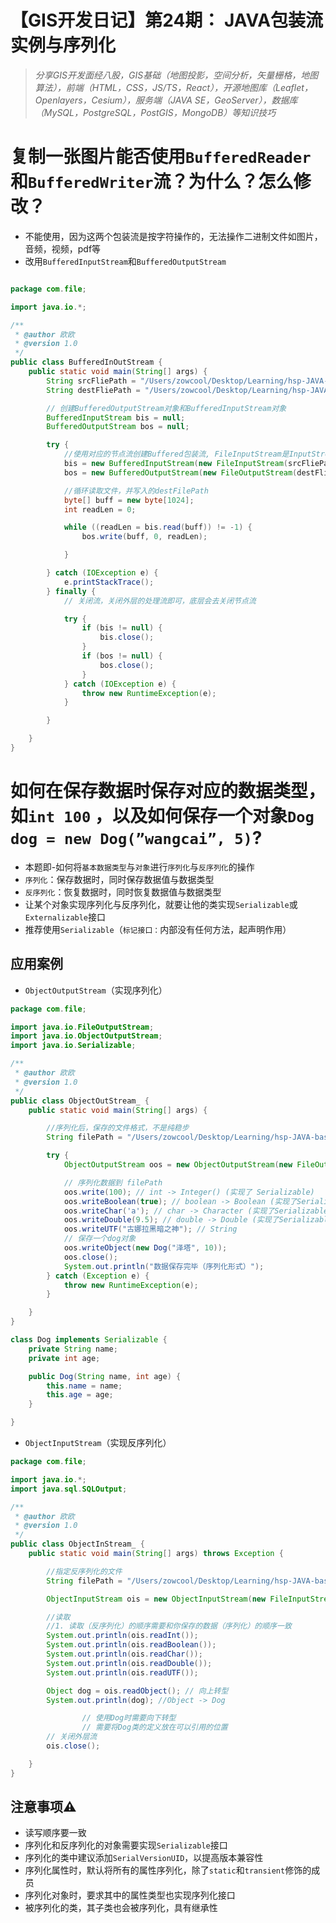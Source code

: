 # 【GIS开发日记】第24期： JAVA包装流实例与序列化

> *分享GIS开发面经八股，GIS基础（地图投影，空间分析，矢量栅格，地图算法），前端（HTML，CSS，JS/TS，React），开源地图库（Leaflet，Openlayers，Cesium），服务端（JAVA SE，GeoServer），数据库（MySQL，PostgreSQL，PostGIS，MongoDB）等知识技巧*
> 

# 复制一张图片能否使用`BufferedReader`和`BufferedWriter`流？为什么？怎么修改？

- 不能使用，因为这两个包装流是按字符操作的，无法操作二进制文件如图片，音频，视频，pdf等
- 改用`BufferedInputStream`和`BufferedOutputStream`

```java

package com.file;

import java.io.*;

/**
 * @author 欧欧
 * @version 1.0
 */
public class BufferedInOutStream {
    public static void main(String[] args) {
        String srcFliePath = "/Users/zowcool/Desktop/Learning/hsp-JAVA-basic/chapter19/src/com/file/bag.png";
        String destFliePath = "/Users/zowcool/Desktop/Learning/hsp-JAVA-basic/chapter19/src/com/file/bag_copy.png";

        // 创建BufferedOutputStream对象和BufferedInputStream对象
        BufferedInputStream bis = null;
        BufferedOutputStream bos = null;

        try {
            //使用对应的节点流创建Buffered包装流, FileInputStream是InputStream的子类
            bis = new BufferedInputStream(new FileInputStream(srcFliePath));
            bos = new BufferedOutputStream(new FileOutputStream(destFliePath));

            //循环读取文件，并写入的destFilePath
            byte[] buff = new byte[1024];
            int readLen = 0;

            while ((readLen = bis.read(buff)) != -1) {
                bos.write(buff, 0, readLen);

            }

        } catch (IOException e) {
            e.printStackTrace();
        } finally {
            // 关闭流，关闭外层的处理流即可，底层会去关闭节点流

            try {
                if (bis != null) {
                    bis.close();
                }
                if (bos != null) {
                    bos.close();
                }
            } catch (IOException e) {
                throw new RuntimeException(e);
            }

        }

    }
}
```

# 如何在保存数据时保存对应的数据类型，如`int 100` ，以及如何保存一个对象`Dog dog = new Dog(”wangcai”, 5)`?

- 本题即-如何将`基本数据类型`与`对象`进行`序列化`与`反序列化`的操作
- `序列化`：保存数据时，同时保存数据值与数据类型
- `反序列化`：恢复数据时，同时恢复数据值与数据类型
- 让某个对象实现序列化与反序列化，就要让他的类实现`Serializable`或`Externalizable`接口
- 推荐使用`Serializable`（`标记接口：`内部没有任何方法，起声明作用）

## 应用案例

- `ObjectOutputStream`（实现序列化）

```java
package com.file;

import java.io.FileOutputStream;
import java.io.ObjectOutputStream;
import java.io.Serializable;

/**
 * @author 欧欧
 * @version 1.0
 */
public class ObjectOutStream_ {
    public static void main(String[] args) {

        //序列化后，保存的文件格式，不是纯稳步
        String filePath = "/Users/zowcool/Desktop/Learning/hsp-JAVA-basic/chapter19/src/com/file/data.dat";

        try {
            ObjectOutputStream oos = new ObjectOutputStream(new FileOutputStream(filePath));

            // 序列化数据到 filePath
            oos.write(100); // int -> Integer() (实现了 Serializable)
            oos.writeBoolean(true); // boolean -> Boolean (实现了Serializable)
            oos.writeChar('a'); // char -> Character (实现了Serializable)
            oos.writeDouble(9.5); // double -> Double (实现了Serializable)
            oos.writeUTF("古娜拉黑暗之神"); // String
            // 保存一个dog对象
            oos.writeObject(new Dog("泽塔", 10));
            oos.close();
            System.out.println("数据保存完毕（序列化形式）");
        } catch (Exception e) {
            throw new RuntimeException(e);
        }

    }
}

class Dog implements Serializable {
    private String name;
    private int age;

    public Dog(String name, int age) {
        this.name = name;
        this.age = age;
    }

}
```

- `ObjectInputStream`（实现反序列化）

```java
package com.file;

import java.io.*;
import java.sql.SQLOutput;

/**
 * @author 欧欧
 * @version 1.0
 */
public class ObjectInStream_ {
    public static void main(String[] args) throws Exception {

        //指定反序列化的文件
        String filePath = "/Users/zowcool/Desktop/Learning/hsp-JAVA-basic/chapter19/src/com/file/data.dat";

        ObjectInputStream ois = new ObjectInputStream(new FileInputStream(filePath));

        //读取
        //1. 读取（反序列化）的顺序需要和你保存的数据（序列化）的顺序一致
        System.out.println(ois.readInt());
        System.out.println(ois.readBoolean());
        System.out.println(ois.readChar());
        System.out.println(ois.readDouble());
        System.out.println(ois.readUTF());

        Object dog = ois.readObject(); // 向上转型
        System.out.println(dog); //Object -> Dog

				// 使用Dog时需要向下转型
				// 需要将Dog类的定义放在可以引用的位置
        // 关闭外层流
        ois.close();

    }
}
```

## 注意事项⚠️

- 读写顺序要一致
- 序列化和反序列化的对象需要实现`Serializable`接口
- 序列化的类中建议添加`SerialVersionUID`，以提高版本兼容性
- 序列化属性时，默认将所有的属性序列化，除了`static`和`transient`修饰的成员
- 序列化对象时，要求其中的属性类型也实现序列化接口
- 被序列化的类，其子类也会被序列化，具有继承性